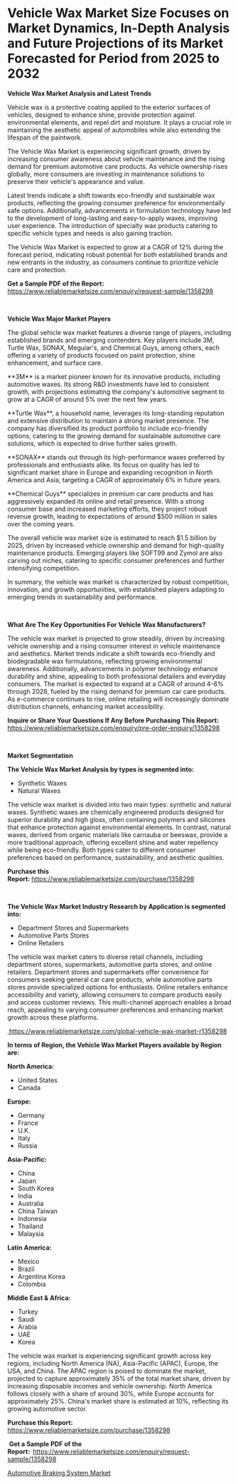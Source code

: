 <p><h1>Vehicle Wax Market Size Focuses on Market Dynamics, In-Depth Analysis and Future Projections of its Market Forecasted for Period from 2025 to 2032</h1></p><p><strong>Vehicle Wax Market Analysis and Latest Trends</strong></p>
<p><p>Vehicle wax is a protective coating applied to the exterior surfaces of vehicles, designed to enhance shine, provide protection against environmental elements, and repel dirt and moisture. It plays a crucial role in maintaining the aesthetic appeal of automobiles while also extending the lifespan of the paintwork.</p><p>The Vehicle Wax Market is experiencing significant growth, driven by increasing consumer awareness about vehicle maintenance and the rising demand for premium automotive care products. As vehicle ownership rises globally, more consumers are investing in maintenance solutions to preserve their vehicle's appearance and value.</p><p>Latest trends indicate a shift towards eco-friendly and sustainable wax products, reflecting the growing consumer preference for environmentally safe options. Additionally, advancements in formulation technology have led to the development of long-lasting and easy-to-apply waxes, improving user experience. The introduction of specialty wax products catering to specific vehicle types and needs is also gaining traction. </p><p>The Vehicle Wax Market is expected to grow at a CAGR of 12% during the forecast period, indicating robust potential for both established brands and new entrants in the industry, as consumers continue to prioritize vehicle care and protection.</p></p>
<p><strong>Get a Sample PDF of the Report:&nbsp;</strong> <a href="https://www.reliablemarketsize.com/enquiry/request-sample/1358298?utm_campaign=2747&utm_medium=2&utm_source=Github&utm_content=ia&utm_term=30032025&utm_id=vehicle-wax">https://www.reliablemarketsize.com/enquiry/request-sample/1358298</a></p>
<p>&nbsp;</p>
<p><strong>Vehicle Wax Major Market Players</strong></p>
<p><p>The global vehicle wax market features a diverse range of players, including established brands and emerging contenders. Key players include 3M, Turtle Wax, SONAX, Meguiar's, and Chemical Guys, among others, each offering a variety of products focused on paint protection, shine enhancement, and surface care.</p><p>**3M** is a market pioneer known for its innovative products, including automotive waxes. Its strong R&D investments have led to consistent growth, with projections estimating the company's automotive segment to grow at a CAGR of around 5% over the next few years. </p><p>**Turtle Wax**, a household name, leverages its long-standing reputation and extensive distribution to maintain a strong market presence. The company has diversified its product portfolio to include eco-friendly options, catering to the growing demand for sustainable automotive care solutions, which is expected to drive further sales growth.</p><p>**SONAX** stands out through its high-performance waxes preferred by professionals and enthusiasts alike. Its focus on quality has led to significant market share in Europe and expanding recognition in North America and Asia, targeting a CAGR of approximately 6% in future years.</p><p>**Chemical Guys** specializes in premium car care products and has aggressively expanded its online and retail presence. With a strong consumer base and increased marketing efforts, they project robust revenue growth, leading to expectations of around $500 million in sales over the coming years.</p><p>The overall vehicle wax market size is estimated to reach $1.5 billion by 2025, driven by increased vehicle ownership and demand for high-quality maintenance products. Emerging players like SOFT99 and Zymol are also carving out niches, catering to specific consumer preferences and further intensifying competition. </p><p>In summary, the vehicle wax market is characterized by robust competition, innovation, and growth opportunities, with established players adapting to emerging trends in sustainability and performance.</p></p>
<p>&nbsp;</p>
<p><strong>What Are The Key Opportunities For Vehicle Wax Manufacturers?</strong></p>
<p><p>The vehicle wax market is projected to grow steadily, driven by increasing vehicle ownership and a rising consumer interest in vehicle maintenance and aesthetics. Market trends indicate a shift towards eco-friendly and biodegradable wax formulations, reflecting growing environmental awareness. Additionally, advancements in polymer technology enhance durability and shine, appealing to both professional detailers and everyday consumers. The market is expected to expand at a CAGR of around 4-6% through 2028, fueled by the rising demand for premium car care products. As e-commerce continues to rise, online retailing will increasingly dominate distribution channels, enhancing market accessibility.</p></p>
<p><strong>Inquire or Share Your Questions If Any Before Purchasing This Report:</strong> <a href="https://www.reliablemarketsize.com/enquiry/pre-order-enquiry/1358298?utm_campaign=2747&utm_medium=2&utm_source=Github&utm_content=ia&utm_term=30032025&utm_id=vehicle-wax">https://www.reliablemarketsize.com/enquiry/pre-order-enquiry/1358298</a></p>
<p>&nbsp;</p>
<p><strong>Market Segmentation</strong></p>
<p><strong>The Vehicle Wax Market Analysis by types is segmented into:</strong></p>
<p><ul><li>Synthetic Waxes</li><li>Natural Waxes</li></ul></p>
<p><p>The vehicle wax market is divided into two main types: synthetic and natural waxes. Synthetic waxes are chemically engineered products designed for superior durability and high gloss, often containing polymers and silicones that enhance protection against environmental elements. In contrast, natural waxes, derived from organic materials like carnauba or beeswax, provide a more traditional approach, offering excellent shine and water repellency while being eco-friendly. Both types cater to different consumer preferences based on performance, sustainability, and aesthetic qualities.</p></p>
<p><strong>Purchase this Report:&nbsp;</strong><a href="https://www.reliablemarketsize.com/purchase/1358298?utm_campaign=2747&utm_medium=2&utm_source=Github&utm_content=ia&utm_term=30032025&utm_id=vehicle-wax">https://www.reliablemarketsize.com/purchase/1358298</a></p>
<p>&nbsp;</p>
<p><strong>The Vehicle Wax Market Industry Research by Application is segmented into:</strong></p>
<p><ul><li>Department Stores and Supermarkets</li><li>Automotive Parts Stores</li><li>Online Retailers</li></ul></p>
<p><p>The vehicle wax market caters to diverse retail channels, including department stores, supermarkets, automotive parts stores, and online retailers. Department stores and supermarkets offer convenience for consumers seeking general car care products, while automotive parts stores provide specialized options for enthusiasts. Online retailers enhance accessibility and variety, allowing consumers to compare products easily and access customer reviews. This multi-channel approach enables a broad reach, appealing to varying consumer preferences and enhancing market growth across these platforms.</p></p>
<p><a href="https://www.reliablemarketsize.com/global-vehicle-wax-market-r1358298?utm_campaign=2747&utm_medium=2&utm_source=Github&utm_content=ia&utm_term=30032025&utm_id=vehicle-wax">&nbsp;https://www.reliablemarketsize.com/global-vehicle-wax-market-r1358298</a></p>
<p><strong>In terms of Region, the Vehicle Wax Market Players available by Region are:</strong></p>
<p>
    <p> <strong> North America: </strong>
        <ul>
            <li>United States</li>
            <li>Canada</li>
        </ul>
        </p> 
    <p> <strong> Europe: </strong>
        <ul>
            <li>Germany</li>
            <li>France</li>
            <li>U.K.</li>
            <li>Italy</li>
            <li>Russia</li>
        </ul>
        </p> 
    <p> <strong> Asia-Pacific: </strong>
        <ul>
            <li>China</li>
            <li>Japan</li>
            <li>South Korea</li>
            <li>India</li>
            <li>Australia</li>
            <li>China Taiwan</li>
            <li>Indonesia</li>
            <li>Thailand</li>
            <li>Malaysia</li>
        </ul>
        </p> 
    <p> <strong> Latin America: </strong>
        <ul>
            <li>Mexico</li>
            <li>Brazil</li>
            <li>Argentina Korea</li>
            <li>Colombia</li>
        </ul>
        </p> 
    <p> <strong> Middle East & Africa: </strong>
        <ul>
            <li>Turkey</li>
            <li>Saudi</li>
            <li>Arabia</li>
            <li>UAE</li>
            <li>Korea</li>
        </ul>
    </p>
    </p>
<p><p>The vehicle wax market is experiencing significant growth across key regions, including North America (NA), Asia-Pacific (APAC), Europe, the USA, and China. The APAC region is poised to dominate the market, projected to capture approximately 35% of the total market share, driven by increasing disposable incomes and vehicle ownership. North America follows closely with a share of around 30%, while Europe accounts for approximately 25%. China's market share is estimated at 10%, reflecting its growing automotive sector.</p></p>
<p><strong>Purchase this Report: </strong><a href="https://www.reliablemarketsize.com/purchase/1358298?utm_campaign=2747&utm_medium=2&utm_source=Github&utm_content=ia&utm_term=30032025&utm_id=vehicle-wax">https://www.reliablemarketsize.com/purchase/1358298</a></p>
<p>&nbsp;<strong>Get a Sample PDF of the Report:&nbsp;&nbsp;</strong><a href="https://www.reliablemarketsize.com/enquiry/request-sample/1358298?utm_campaign=2747&utm_medium=2&utm_source=Github&utm_content=ia&utm_term=30032025&utm_id=vehicle-wax">https://www.reliablemarketsize.com/enquiry/request-sample/1358298</a></p>
<p><strong></strong></p>
<p><p><a href="https://github.com/berbelsagwan/Market-Research-Report-List-1/blob/main/automotive-braking-system-market.md?utm_campaign=2747&utm_medium=2&utm_source=Github&utm_content=ia&utm_term=30032025&utm_id=vehicle-wax">Automotive Braking System Market</a></p></p>